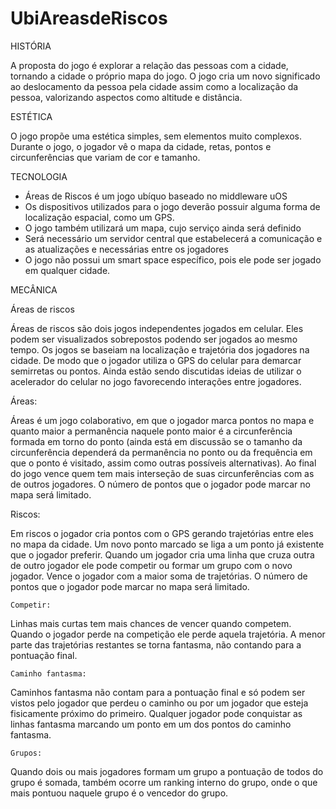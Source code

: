 UbiAreasdeRiscos
================

HISTÓRIA

A proposta do jogo é explorar a relação das pessoas com a cidade, tornando a cidade o próprio mapa do jogo. O jogo cria um novo significado ao deslocamento da pessoa pela cidade assim como a localização da pessoa, valorizando aspectos como altitude e distância.

ESTÉTICA

O jogo propõe uma estética simples, sem elementos muito complexos. Durante o jogo, o jogador vê o mapa da cidade, retas, pontos e circunferências que variam de cor e tamanho.

TECNOLOGIA

- Áreas de Riscos é um jogo ubíquo baseado no middleware uOS
- Os dispositivos utilizados para o jogo deverão possuir alguma forma de localização espacial, como um GPS. 
- O jogo também utilizará um mapa, cujo serviço ainda será definido
- Será necessário um servidor central que estabelecerá a comunicação e as atualizações e necessárias entre os jogadores
- O jogo não possui um smart space específico, pois ele pode ser jogado em qualquer cidade.

MECÂNICA

Áreas de riscos

Áreas de riscos são dois jogos independentes jogados em celular. Eles podem ser visualizados sobrepostos podendo ser jogados ao mesmo tempo. Os jogos se baseiam na localização e trajetória dos jogadores na cidade. De modo que o jogador utiliza o GPS do celular para demarcar semirretas ou pontos.
Ainda estão sendo discutidas ideias de utilizar o acelerador do celular no jogo favorecendo interações entre jogadores.

Áreas:

Áreas é um jogo colaborativo, em que o jogador marca pontos no mapa e quanto maior a permanência naquele ponto maior é a circunferência formada em torno do ponto (ainda está em discussão se o tamanho da circunferência dependerá da permanência no ponto ou da frequência em que o ponto é visitado, assim como outras possíveis alternativas). Ao final do jogo vence quem tem mais interseção de suas circunferências com as de outros jogadores. O número de pontos que o jogador pode marcar no mapa será limitado.

Riscos:

Em riscos o jogador cria pontos com o GPS gerando trajetórias entre eles no mapa da cidade. Um novo ponto marcado se liga a um ponto já existente que o jogador preferir. Quando um jogador cria uma linha que cruza outra de outro jogador ele pode competir ou formar um grupo com o novo jogador. 
Vence o jogador com a maior soma de trajetórias. O número de pontos que o jogador pode marcar no mapa será limitado.

	Competir:
Linhas mais curtas tem mais chances de vencer quando competem. Quando o jogador perde na competição ele perde aquela trajetória. A menor parte das trajetórias restantes se torna fantasma, não contando para a pontuação final. 

	Caminho fantasma:
Caminhos fantasma não contam para a pontuação final e só podem ser vistos pelo jogador que perdeu o caminho ou por um jogador que esteja fisicamente próximo do primeiro. Qualquer jogador pode conquistar as linhas fantasma marcando um ponto em um dos pontos do caminho fantasma.

	Grupos:
Quando dois ou mais jogadores formam um grupo a pontuação de todos do grupo é somada, também ocorre um ranking interno do grupo, onde o que mais pontuou naquele grupo é o vencedor do grupo.
